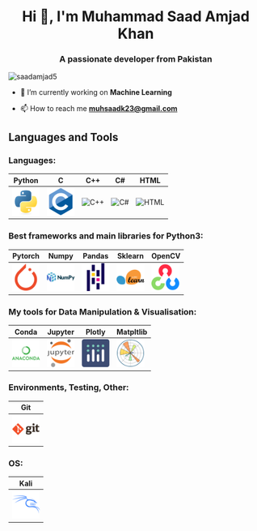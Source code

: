 <h1 align="center">Hi 👋, I'm Muhammad Saad Amjad Khan</h1>
<h3 align="center">A passionate developer from Pakistan</h3>

<p align="left"> <img src="https://komarev.com/ghpvc/?username=saadamjad23&label=Profile%20views&color=0e75b6&style=flat" alt="saadamjad5" /> </p>

- 🔭 I’m currently working on **Machine Learning**

- 📫 How to reach me **muhsaadk23@gmail.com**

## Languages and Tools 
<div>

### Languages:
| Python | C | C++ | C# | HTML |
|----------|----------|----------|-----|-----|
|  <img src="https://github.com/devicons/devicon/blob/master/icons/python/python-original.svg" title="Python"  alt="Python" width="55" height="55"/> |  <img src="https://github.com/devicons/devicon/blob/master/icons/c/c-original.svg" title="C"  alt="C" width="55" height="55"/> | <img src="https://cdn.jsdelivr.net/gh/devicons/devicon@latest/icons/cplusplus/cplusplus-original.svg" title="C++" alt="C++" width="55" height="55"/> | <img src="https://cdn.jsdelivr.net/gh/devicons/devicon@latest/icons/csharp/csharp-original.svg" title="C#" alt="C#" width="55" height="55"/> | <img src="https://cdn.jsdelivr.net/gh/devicons/devicon@latest/icons/html5/html5-original.svg" title = "HTML" alt="HTML" width ="55" height = "55"/>
          

  

### Best frameworks and main libraries for Python3:

| Pytorch | Numpy | Pandas | Sklearn | OpenCV |
|----------|----------|----------|----------|----------|
|  <img src="https://github.com/devicons/devicon/blob/master/icons/pytorch/pytorch-original.svg" title="Pytorch"  alt="Pytorch" width="55" height="55"/>|  <img src="https://github.com/devicons/devicon/blob/master/icons/numpy/numpy-original-wordmark.svg" title="Numpy" alt="Numpy" width="55" height="55"/>|  <img src="https://github.com/devicons/devicon/blob/master/icons/pandas/pandas-original.svg" title="Pandas" alt="Pandas" width="55" height="55"/>|  <img src="https://github.com/devicons/devicon/blob/master/icons/scikitlearn/scikitlearn-original.svg" title="sklearn" alt="sklearn" width="55" height="55"/>| <img src="https://github.com/devicons/devicon/blob/master/icons/opencv/opencv-original.svg" title="mpl" alt="mpl" width="55" height="55"/>|



### My tools for Data Manipulation & Visualisation:

| Conda | Jupyter | Plotly | Matpltlib |
|----------|----------|----------|----------|
|<img src="https://github.com/devicons/devicon/blob/master/icons/anaconda/anaconda-original-wordmark.svg" title="Anaconda" alt="Conda" width="55" height="55"/>|<img src="https://github.com/devicons/devicon/blob/master/icons/jupyter/jupyter-original-wordmark.svg" title="Jupiter" alt="Jupyter" width="55" height="55"/>|<img src="https://github.com/devicons/devicon/blob/master/icons/plotly/plotly-original.svg" title="plotly" alt="pltly" width="55" height="55"/> | <img src="https://github.com/devicons/devicon/blob/master/icons/matplotlib/matplotlib-original.svg" title="matplotlib" alt="matplotlib" width="55" height="55"/> |

  
### Environments, Testing, Other:

| Git |
|----------|
|<img src="https://github.com/devicons/devicon/blob/master/icons/git/git-original-wordmark.svg" title="Git" alt="Git" width="55" height="55"/>|


### OS:

| Kali |
|----------|
| <img src="https://github.com/canaleal/devicon/blob/new-icon-kali-linux/icons/kalilinux/kalilinux-original-wordmark.svg" title="Linux" alt="Linux" width="55" height="55"/> |
